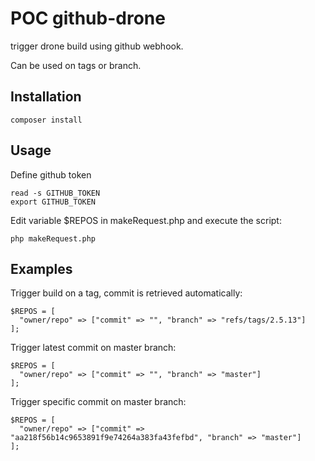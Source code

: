 # POC github-drone

trigger drone build using github webhook.

Can be used on tags or branch.

## Installation

```
composer install
```



## Usage

Define github token

```
read -s GITHUB_TOKEN
export GITHUB_TOKEN
```

Edit variable $REPOS in makeRequest.php and execute the script:

```
php makeRequest.php
```

## Examples

Trigger build on a tag, commit is retrieved automatically:
```
$REPOS = [
  "owner/repo" => ["commit" => "", "branch" => "refs/tags/2.5.13"]
];
```

Trigger latest commit on master branch:
```
$REPOS = [
  "owner/repo" => ["commit" => "", "branch" => "master"]
];
```

Trigger specific commit on master branch:
```
$REPOS = [
  "owner/repo" => ["commit" => "aa218f56b14c9653891f9e74264a383fa43fefbd", "branch" => "master"]
];
```
